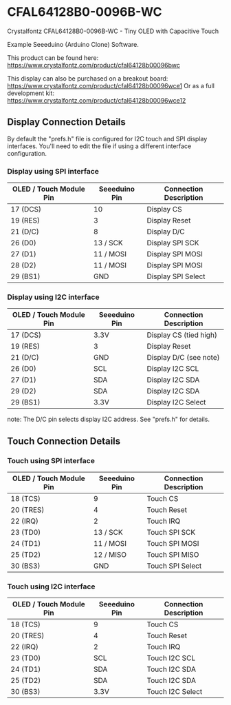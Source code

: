 # CFAL64128B0-0096B-WC
Crystalfontz CFAL64128B0-0096B-WC - Tiny OLED with Capacitive Touch

Example Seeeduino (Arduino Clone) Software.

This product can be found here:
https://www.crystalfontz.com/product/cfal64128b00096bwc

This display can also be purchased on a breakout board:
https://www.crystalfontz.com/product/cfal64128b00096wce1
Or as a full development kit:
https://www.crystalfontz.com/product/cfal64128b00096wce12

## Display Connection Details

By default the "prefs.h" file is configured for I2C touch and SPI display interfaces.
You'll need to edit the file if using a different interface configuration.

### Display using SPI interface
| OLED / Touch Module Pin | Seeeduino Pin | Connection Description |
|-------------------------|---------------|------------------------|
| 17 (DCS)                | 10            | Display CS             |
| 19 (RES)                | 3             | Display Reset          |
| 21 (D/C)                | 8             | Display D/C            |
| 26 (D0)                 | 13 / SCK      | Display SPI SCK        |
| 27 (D1)                 | 11 / MOSI     | Display SPI MOSI       |
| 28 (D2)                 | 11 / MOSI     | Display SPI MOSI       |
| 29 (BS1)                | GND           | Display SPI Select     |

### Display using I2C interface
| OLED / Touch Module Pin | Seeeduino Pin | Connection Description |
|-------------------------|---------------|------------------------|
| 17 (DCS)                | 3.3V          | Display CS (tied high) |
| 19 (RES)                | 3             | Display Reset          |
| 21 (D/C)                | GND           | Display D/C (see note) |
| 26 (D0)                 | SCL           | Display I2C SCL        |
| 27 (D1)                 | SDA           | Display I2C SDA        |
| 29 (D2)                 | SDA           | Display I2C SDA        |
| 29 (BS1)                | 3.3V          | Display I2C Select     |

note: The D/C pin selects display I2C address. See "prefs.h" for details.

## Touch Connection Details
### Touch using SPI interface
| OLED / Touch Module Pin | Seeeduino Pin | Connection Description |
|-------------------------|---------------|------------------------|
| 18 (TCS)                | 9             | Touch CS               |
| 20 (TRES)               | 4             | Touch Reset            |
| 22 (IRQ)                | 2             | Touch IRQ              |
| 23 (TD0)                | 13 / SCK      | Touch SPI SCK          |
| 24 (TD1)                | 11 / MOSI     | Touch SPI MOSI         |
| 25 (TD2)                | 12 / MISO     | Touch SPI MISO         |
| 30 (BS3)                | GND           | Touch SPI Select       |

### Touch using I2C interface
| OLED / Touch Module Pin | Seeeduino Pin | Connection Description |
|-------------------------|---------------|------------------------|
| 18 (TCS)                | 9             | Touch CS               |
| 20 (TRES)               | 4             | Touch Reset            |
| 22 (IRQ)                | 2             | Touch IRQ              |
| 23 (TD0)                | SCL           | Touch I2C SCL          |
| 24 (TD1)                | SDA           | Touch I2C SDA          |
| 25 (TD2)                | SDA           | Touch I2C SDA          |
| 30 (BS3)                | 3.3V          | Touch I2C Select       |

